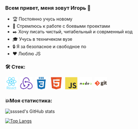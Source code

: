 ### Всем привет, меня зовут Игорь 👋

- 🏆 Постоянно учусь новому
- 🎯 Стремлюсь к работе с боевыми проектами
- ✒️ Хочу писать чистый, читабельный и соврменный код
- 🎓 Учусь в техничеком вузе
- 🔒 Я за безопасное и свободное по
- ❤️ Люблю JS

### :hammer_and_wrench: Стек:
<div>
  <img src="https://github.com/devicons/devicon/blob/master/icons/react/react-original-wordmark.svg" title="React" alt="React" width="40" height="40"/>&nbsp;
  <img src="https://github.com/devicons/devicon/blob/master/icons/redux/redux-original.svg" title="Redux" alt="Redux " width="40" height="40"/>&nbsp;
  <img src="https://github.com/devicons/devicon/blob/master/icons/css3/css3-plain-wordmark.svg"  title="CSS3" alt="CSS" width="40" height="40"/>&nbsp;
  <img src="https://github.com/devicons/devicon/blob/master/icons/html5/html5-original.svg" title="HTML5" alt="HTML" width="40" height="40"/>&nbsp;
  <img src="https://github.com/devicons/devicon/blob/master/icons/javascript/javascript-original.svg" title="JavaScript" alt="JavaScript" width="40" height="40"/>&nbsp;
  <img src="https://github.com/devicons/devicon/blob/master/icons/nodejs/nodejs-original-wordmark.svg" title="NodeJS" alt="NodeJS" width="40" height="40"/>&nbsp;
  <img src="https://github.com/devicons/devicon/blob/master/icons/git/git-original-wordmark.svg" title="Git" **alt="Git" width="40" height="40"/>
</div>

### 💥Моя статистика:
![ssssed's GitHub stats](https://github-readme-stats.vercel.app/api?username=ssssed&show_icons=true&theme=dracula)

[![Top Langs](https://github-readme-stats.vercel.app/api/top-langs/?username=ssssed)](https://github.com/ssssed/github-readme-stats)
